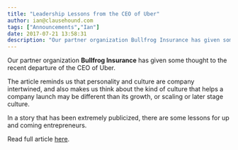 ```yaml
---
title: "Leadership Lessons from the CEO of Uber"
author: ian@clausehound.com
tags: ["Announcements","Ian"]
date: 2017-07-21 13:58:31
description: "Our partner organization Bullfrog Insurance has given some thought to the recent departure of the CEO of Uber."
---
```




Our partner organization **Bullfrog Insurance** has given some thought to the recent departure of the CEO of Uber.

The article reminds us that personality and culture are company intertwined, and also makes us think about the kind of culture that helps a company launch may be different than its growth, or scaling or later stage culture.

In a story that has been extremely publicized, there are some lessons for up and coming entrepreneurs.

Read full article [here](https://bullfroginsurance.com/blog/leadership-lessons-from-uber-ceo/).

 
